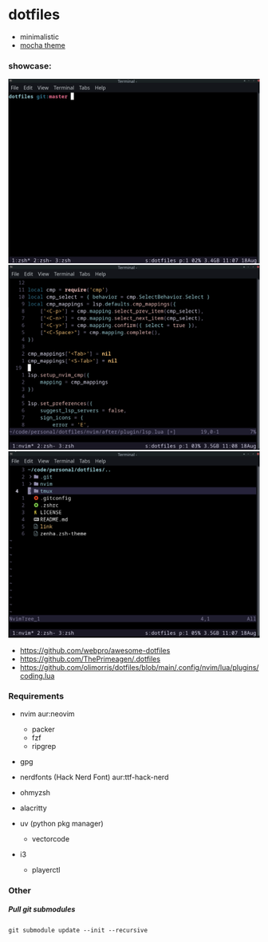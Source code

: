 # dotfiles

- minimalistic
- [mocha theme](https://github.com/catppuccin/catppuccin)

### showcase:

![root](./static/base.png)
![root](./static/nvim.png)
![root](./static/nvimtree.png)

- https://github.com/webpro/awesome-dotfiles
- https://github.com/ThePrimeagen/.dotfiles
- https://github.com/olimorris/dotfiles/blob/main/.config/nvim/lua/plugins/coding.lua

### Requirements

- nvim aur:neovim
    - packer
    - fzf
    - ripgrep
- gpg
- nerdfonts (Hack Nerd Font) aur:ttf-hack-nerd
- ohmyzsh
- alacritty
- uv (python pkg manager)
    - vectorcode

- i3
    - playerctl

### Other

##### Pull git submodules

`git submodule update --init --recursive`
